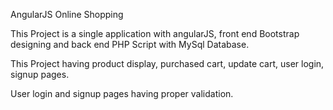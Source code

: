 AngularJS Online Shopping

This Project is a single application with angularJS, front end Bootstrap designing and back end PHP Script with MySql Database.

This Project having product display, purchased cart, update cart, user login, signup pages.

User login and signup pages having proper validation.
